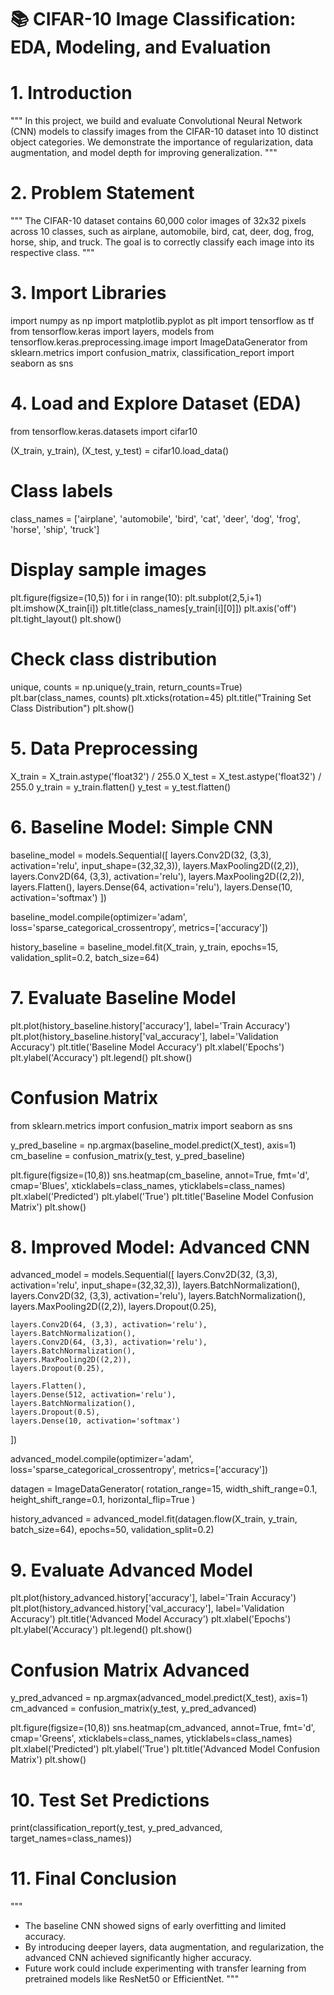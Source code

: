 # 📚 CIFAR-10 Image Classification: EDA, Modeling, and Evaluation

# 1. Introduction
"""
In this project, we build and evaluate Convolutional Neural Network (CNN) models to classify images from the CIFAR-10 dataset into 10 distinct object categories.
We demonstrate the importance of regularization, data augmentation, and model depth for improving generalization.
"""

# 2. Problem Statement
"""
The CIFAR-10 dataset contains 60,000 color images of 32x32 pixels across 10 classes, such as airplane, automobile, bird, cat, deer, dog, frog, horse, ship, and truck.
The goal is to correctly classify each image into its respective class.
"""

# 3. Import Libraries
import numpy as np
import matplotlib.pyplot as plt
import tensorflow as tf
from tensorflow.keras import layers, models
from tensorflow.keras.preprocessing.image import ImageDataGenerator
from sklearn.metrics import confusion_matrix, classification_report
import seaborn as sns

# 4. Load and Explore Dataset (EDA)
from tensorflow.keras.datasets import cifar10

(X_train, y_train), (X_test, y_test) = cifar10.load_data()

# Class labels
class_names = ['airplane', 'automobile', 'bird', 'cat', 'deer', 'dog', 'frog', 'horse', 'ship', 'truck']

# Display sample images
plt.figure(figsize=(10,5))
for i in range(10):
    plt.subplot(2,5,i+1)
    plt.imshow(X_train[i])
    plt.title(class_names[y_train[i][0]])
    plt.axis('off')
plt.tight_layout()
plt.show()

# Check class distribution
unique, counts = np.unique(y_train, return_counts=True)
plt.bar(class_names, counts)
plt.xticks(rotation=45)
plt.title("Training Set Class Distribution")
plt.show()

# 5. Data Preprocessing
X_train = X_train.astype('float32') / 255.0
X_test = X_test.astype('float32') / 255.0
y_train = y_train.flatten()
y_test = y_test.flatten()

# 6. Baseline Model: Simple CNN
baseline_model = models.Sequential([
    layers.Conv2D(32, (3,3), activation='relu', input_shape=(32,32,3)),
    layers.MaxPooling2D((2,2)),
    layers.Conv2D(64, (3,3), activation='relu'),
    layers.MaxPooling2D((2,2)),
    layers.Flatten(),
    layers.Dense(64, activation='relu'),
    layers.Dense(10, activation='softmax')
])

baseline_model.compile(optimizer='adam',
                       loss='sparse_categorical_crossentropy',
                       metrics=['accuracy'])

history_baseline = baseline_model.fit(X_train, y_train, epochs=15,
                                      validation_split=0.2, batch_size=64)

# 7. Evaluate Baseline Model
plt.plot(history_baseline.history['accuracy'], label='Train Accuracy')
plt.plot(history_baseline.history['val_accuracy'], label='Validation Accuracy')
plt.title('Baseline Model Accuracy')
plt.xlabel('Epochs')
plt.ylabel('Accuracy')
plt.legend()
plt.show()

# Confusion Matrix
from sklearn.metrics import confusion_matrix
import seaborn as sns

y_pred_baseline = np.argmax(baseline_model.predict(X_test), axis=1)
cm_baseline = confusion_matrix(y_test, y_pred_baseline)

plt.figure(figsize=(10,8))
sns.heatmap(cm_baseline, annot=True, fmt='d', cmap='Blues', xticklabels=class_names, yticklabels=class_names)
plt.xlabel('Predicted')
plt.ylabel('True')
plt.title('Baseline Model Confusion Matrix')
plt.show()

# 8. Improved Model: Advanced CNN
advanced_model = models.Sequential([
    layers.Conv2D(32, (3,3), activation='relu', input_shape=(32,32,3)),
    layers.BatchNormalization(),
    layers.Conv2D(32, (3,3), activation='relu'),
    layers.BatchNormalization(),
    layers.MaxPooling2D((2,2)),
    layers.Dropout(0.25),

    layers.Conv2D(64, (3,3), activation='relu'),
    layers.BatchNormalization(),
    layers.Conv2D(64, (3,3), activation='relu'),
    layers.BatchNormalization(),
    layers.MaxPooling2D((2,2)),
    layers.Dropout(0.25),

    layers.Flatten(),
    layers.Dense(512, activation='relu'),
    layers.BatchNormalization(),
    layers.Dropout(0.5),
    layers.Dense(10, activation='softmax')
])

advanced_model.compile(optimizer='adam',
                       loss='sparse_categorical_crossentropy',
                       metrics=['accuracy'])

datagen = ImageDataGenerator(
    rotation_range=15,
    width_shift_range=0.1,
    height_shift_range=0.1,
    horizontal_flip=True
)

history_advanced = advanced_model.fit(datagen.flow(X_train, y_train, batch_size=64),
                                      epochs=50, validation_split=0.2)

# 9. Evaluate Advanced Model
plt.plot(history_advanced.history['accuracy'], label='Train Accuracy')
plt.plot(history_advanced.history['val_accuracy'], label='Validation Accuracy')
plt.title('Advanced Model Accuracy')
plt.xlabel('Epochs')
plt.ylabel('Accuracy')
plt.legend()
plt.show()

# Confusion Matrix Advanced
y_pred_advanced = np.argmax(advanced_model.predict(X_test), axis=1)
cm_advanced = confusion_matrix(y_test, y_pred_advanced)

plt.figure(figsize=(10,8))
sns.heatmap(cm_advanced, annot=True, fmt='d', cmap='Greens', xticklabels=class_names, yticklabels=class_names)
plt.xlabel('Predicted')
plt.ylabel('True')
plt.title('Advanced Model Confusion Matrix')
plt.show()

# 10. Test Set Predictions
print(classification_report(y_test, y_pred_advanced, target_names=class_names))

# 11. Final Conclusion
"""
- The baseline CNN showed signs of early overfitting and limited accuracy.
- By introducing deeper layers, data augmentation, and regularization, the advanced CNN achieved significantly higher accuracy.
- Future work could include experimenting with transfer learning from pretrained models like ResNet50 or EfficientNet.
"""
